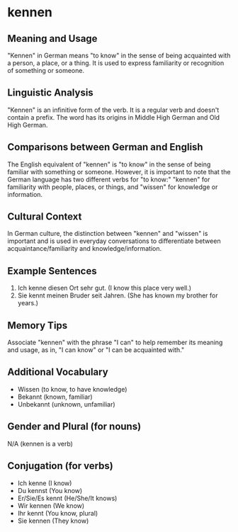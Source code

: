 # kennen
## Meaning and Usage
"Kennen" in German means "to know" in the sense of being acquainted with a person, a place, or a thing. It is used to express familiarity or recognition of something or someone.

## Linguistic Analysis
"Kennen" is an infinitive form of the verb. It is a regular verb and doesn't contain a prefix. The word has its origins in Middle High German and Old High German.

## Comparisons between German and English
The English equivalent of "kennen" is "to know" in the sense of being familiar with something or someone. However, it is important to note that the German language has two different verbs for "to know:" "kennen" for familiarity with people, places, or things, and "wissen" for knowledge or information.

## Cultural Context
In German culture, the distinction between "kennen" and "wissen" is important and is used in everyday conversations to differentiate between acquaintance/familiarity and knowledge/information.

## Example Sentences
1. Ich kenne diesen Ort sehr gut. (I know this place very well.)
2. Sie kennt meinen Bruder seit Jahren. (She has known my brother for years.)

## Memory Tips
Associate "kennen" with the phrase "I can" to help remember its meaning and usage, as in, "I can know" or "I can be acquainted with."

## Additional Vocabulary
- Wissen (to know, to have knowledge)
- Bekannt (known, familiar)
- Unbekannt (unknown, unfamiliar)

## Gender and Plural (for nouns)
N/A (kennen is a verb)

## Conjugation (for verbs)
- Ich kenne (I know)
- Du kennst (You know)
- Er/Sie/Es kennt (He/She/It knows)
- Wir kennen (We know)
- Ihr kennt (You know, plural)
- Sie kennen (They know)